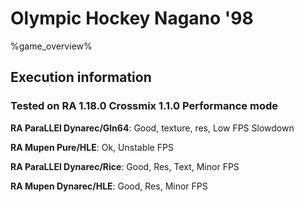 # Olympic Hockey Nagano '98 

%game_overview%

## Execution information

### Tested on RA 1.18.0 Crossmix 1.1.0 Performance mode

**RA ParaLLEl Dynarec/Gln64**: Good, texture, res, Low FPS Slowdown

**RA Mupen Pure/HLE**: Ok, Unstable FPS

**RA ParaLLEl Dynarec/Rice**: Good, Res, Text, Minor FPS

**RA Mupen Dynarec/HLE**: Good, Res, Minor FPS